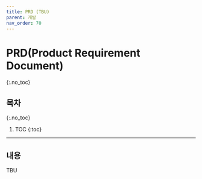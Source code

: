 ```yaml
---
title: PRD (TBU)
parent: 개발
nav_order: 70
---
```


# PRD(Product Requirement Document)
{:.no_toc}

## 목차
{:.no_toc}

1. TOC
{:toc}

--- 

## 내용

TBU
